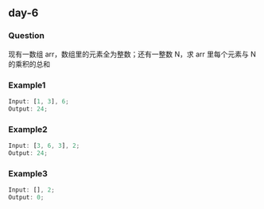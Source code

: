 ## day-6

### Question

现有一数组 arr，数组里的元素全为整数；还有一整数 N，求 arr 里每个元素与 N 的乘积的总和

### Example1

```js
Input: [1, 3], 6;
Output: 24;
```

### Example2

```js
Input: [3, 6, 3], 2;
Output: 24;
```

### Example3

```js
Input: [], 2;
Output: 0;
```
